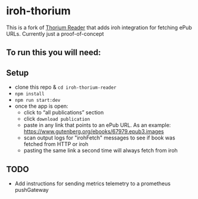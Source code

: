 # iroh-thorium

This is a fork of [Thorium Reader](https://www.edrlab.org/software/thorium-reader/) that adds iroh integration for fetching ePub URLs. Currently just a proof-of-concept

To run this you will need:
- 

## Setup
- clone this repo & `cd iroh-thorium-reader`
- `npm install`
- `npm run start:dev`
- once the app is open:
    - click to “all publications” section
    - click `download publication`
    - paste in any link that points to an ePub URL. As an example: https://www.gutenberg.org/ebooks/67979.epub3.images
    - scan output logs for "irohFetch" messages to see if book was fetched from HTTP or iroh
    - pasting the same link a second time will always fetch from iroh

## TODO
* Add instructions for sending metrics telemetry to a prometheus pushGateway